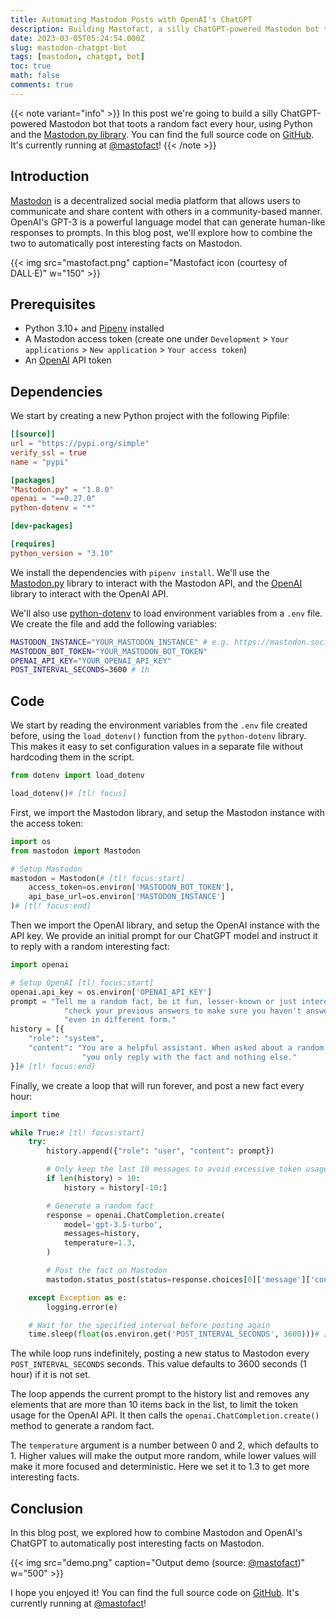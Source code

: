 ```yaml
---
title: Automating Mastodon Posts with OpenAI's ChatGPT
description: Building Mastofact, a silly ChatGPT-powered Mastodon bot that toots a random fact every hour, using Python and the Mastodon.py library.
date: 2023-03-05T05:24:54.000Z
slug: mastodon-chatgpt-bot
tags: [mastodon, chatgpt, bot]
toc: true
math: false
comments: true
---
```


{{< note variant="info" >}}
In this post we're going to build a silly ChatGPT-powered Mastodon bot that toots a random fact every hour, using Python and the [Mastodon.py library](https://mastodonpy.readthedocs.io/en/stable/). You can find the full source code on [GitHub](https://github.com/n3d1117/mastofact). It's currently running at [@mastofact](https://mastodon.social/@mastofact)!
{{< /note >}}

## Introduction
[Mastodon](https://joinmastodon.org) is a decentralized social media platform that allows users to communicate and share content with others in a community-based manner. OpenAI's GPT-3 is a powerful language model that can generate human-like responses to prompts. In this blog post, we'll explore how to combine the two to automatically post interesting facts on Mastodon.

{{< img src="mastofact.png" caption="Mastofact icon (courtesy of DALL·E)" w="150" >}}

## Prerequisites
- Python 3.10+ and [Pipenv](https://pipenv.readthedocs.io/en/latest/) installed
- A Mastodon access token (create one under `Development` > `Your applications` > `New application` > `Your access token`)
- An [OpenAI](https://openai.com) API token

## Dependencies

We start by creating a new Python project with the following Pipfile:

```toml
[[source]]
url = "https://pypi.org/simple"
verify_ssl = true
name = "pypi"

[packages]
"Mastodon.py" = "1.8.0"
openai = "==0.27.0"
python-dotenv = "*"

[dev-packages]

[requires]
python_version = "3.10"
```

We install the dependencies with `pipenv install`. We'll use the [Mastodon.py](https://mastodonpy.readthedocs.io/en/stable/) library to interact with the Mastodon API, and the [OpenAI](https://github.com/openai/openai-python) library to interact with the OpenAI API.

We'll also use [python-dotenv](https://pypi.org/project/python-dotenv/) to load environment variables from a `.env` file. We create the file and add the following variables:

```bash
MASTODON_INSTANCE="YOUR_MASTODON_INSTANCE" # e.g. https://mastodon.social/
MASTODON_BOT_TOKEN="YOUR_MASTODON_BOT_TOKEN"
OPENAI_API_KEY="YOUR_OPENAI_API_KEY"
POST_INTERVAL_SECONDS=3600 # 1h
```

## Code
We start by reading the environment variables from the `.env` file created before, using the `load_dotenv()` function from the `python-dotenv` library. This makes it easy to set configuration values in a separate file without hardcoding them in the script.

```python
from dotenv import load_dotenv

load_dotenv()# [tl! focus]
```

First, we import the Mastodon library, and setup the Mastodon instance with the access token:

```python
import os
from mastodon import Mastodon

# Setup Mastodon
mastodon = Mastodon(# [tl! focus:start] 
    access_token=os.environ['MASTODON_BOT_TOKEN'],
    api_base_url=os.environ['MASTODON_INSTANCE']
)# [tl! focus:end] 
```

Then we import the OpenAI library, and setup the OpenAI instance with the API key. We provide an initial prompt for our ChatGPT model and instruct it to reply with a random interesting fact:

```python
import openai

# Setup OpenAI [tl! focus:start] 
openai.api_key = os.environ['OPENAI_API_KEY']
prompt = "Tell me a random fact, be it fun, lesser-known or just interesting. Before answering, always " \
            "check your previous answers to make sure you haven't answered with the same fact before, " \
            "even in different form."
history = [{
    "role": "system",
    "content": "You are a helpful assistant. When asked about a random fun, lesser-known or interesting fact, "
                "you only reply with the fact and nothing else."
}]# [tl! focus:end] 
```

Finally, we create a loop that will run forever, and post a new fact every hour:

```python
import time

while True:# [tl! focus:start] 
    try:
        history.append({"role": "user", "content": prompt})

        # Only keep the last 10 messages to avoid excessive token usage
        if len(history) > 10:
            history = history[-10:]

        # Generate a random fact
        response = openai.ChatCompletion.create(
            model='gpt-3.5-turbo',
            messages=history,
            temperature=1.3,
        )

        # Post the fact on Mastodon
        mastodon.status_post(status=response.choices[0]['message']['content'])

    except Exception as e:
        logging.error(e)

    # Wait for the specified interval before posting again
    time.sleep(float(os.environ.get('POST_INTERVAL_SECONDS', 3600)))# [tl! focus:end] 
```

The while loop runs indefinitely, posting a new status to Mastodon every `POST_INTERVAL_SECONDS` seconds. This value defaults to 3600 seconds (1 hour) if it is not set.

The loop appends the current prompt to the history list and removes any elements that are more than 10 items back in the list, to limit the token usage for the OpenAI API. It then calls the `openai.ChatCompletion.create()` method to generate a random fact. 

The `temperature` argument is a number between 0 and 2, which defaults to 1. Higher values will make the output more random, while lower values will make it more focused and deterministic. Here we set it to 1.3 to get more interesting facts.

## Conclusion
In this blog post, we explored how to combine Mastodon and OpenAI's ChatGPT to automatically post interesting facts on Mastodon.

{{< img src="demo.png" caption="Output demo (source: [@mastofact](https://mastodon.social/@mastofact))" w="500" >}}

I hope you enjoyed it! You can find the full source code on [GitHub](https://github.com/n3d1117/mastofact). It's currently running at [@mastofact](https://mastodon.social/@mastofact)!